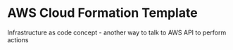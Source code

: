 # AWS Cloud Formation Template

Infrastructure as code concept - another way to talk to AWS API to perform actions



